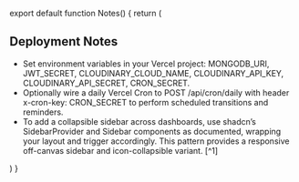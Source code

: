 export default function Notes() {
  return (
    <div className="prose dark:prose-invert max-w-none">
      <h2>Deployment Notes</h2>
      <ul>
        <li>Set environment variables in your Vercel project: MONGODB_URI, JWT_SECRET, CLOUDINARY_CLOUD_NAME, CLOUDINARY_API_KEY, CLOUDINARY_API_SECRET, CRON_SECRET.</li>
        <li>Optionally wire a daily Vercel Cron to POST /api/cron/daily with header x-cron-key: CRON_SECRET to perform scheduled transitions and reminders.</li>
        <li>To add a collapsible sidebar across dashboards, use shadcn’s SidebarProvider and Sidebar components as documented, wrapping your layout and trigger accordingly. This pattern provides a responsive off-canvas sidebar and icon-collapsible variant. [^1]</li>
      </ul>
    </div>
  )
}
